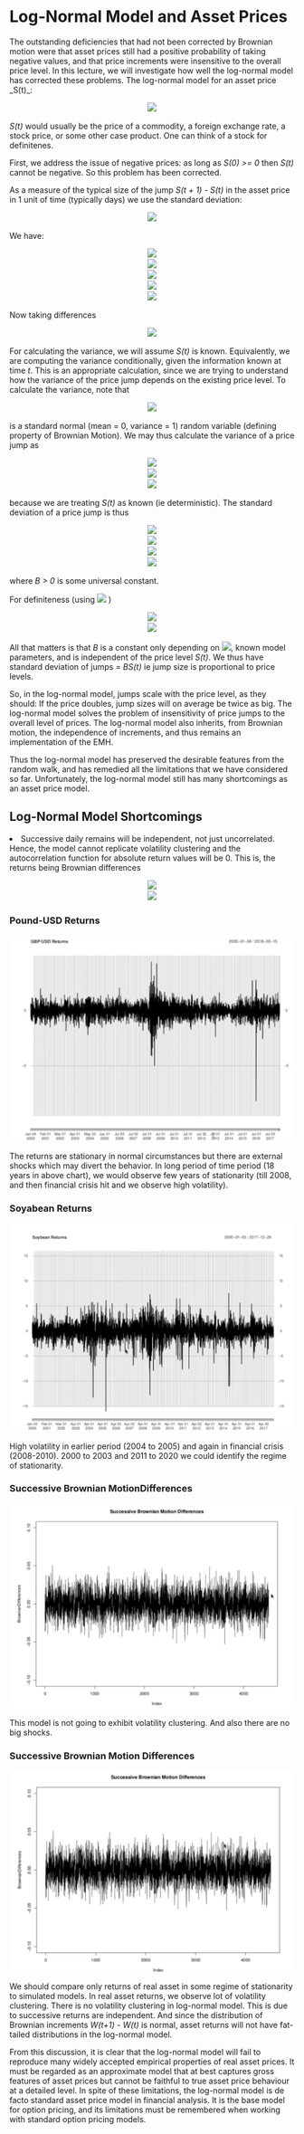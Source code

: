 <h1>Log-Normal Model and Asset Prices</h1>
The outstanding deficiencies that had not been corrected by Brownian motion were that asset prices still had a positive probability of taking negative values, and that price increments were insensitive to the overall price level. In this lecture, we will investigate how well the log-normal model has corrected these problems. The log-normal model for an asset price _S(t)_:

<p align="center">
<img src="https://render.githubusercontent.com/render/math?math=S \( t ) = S \( 0 ) e^{ \mu t %2B \sigma W \( t )}">
</p>

_S(t)_ would usually be the price of a commodity, a foreign exchange rate, a stock price, or some other case product. One can think of a stock for definitenes. 

First, we address the issue of negative prices: as long as _S(0) >= 0_ then _S(t)_ cannot be negative. So this problem has been corrected.

As a measure of the typical size of the jump _S(t + 1) - S(t)_ in the asset price in 1 unit of time (typically days) we use the standard deviation:

<p align="center">
<img src="https://render.githubusercontent.com/render/math?math=\sqrt{ Var \( S \( t %2B 1 ) - S \( t ) )}">
</p>

We have:

<p align="center">
<img src="https://render.githubusercontent.com/render/math?math=S \( t %2B 1 ) = S \( 0 ) e^{ \mu \( t %2B 1 ) %2B \sigma W \( t %2B 1 )}"><br>
  <img src="https://render.githubusercontent.com/render/math?math=S \( t ) = S \( 0 ) e^{ \mu \( t ) %2B \sigma W \( t )}"><br>
  <img src="https://render.githubusercontent.com/render/math?math=\frac{S \( t %2B 1 )}{S \( t )} = \frac{ S \( 0 ) e^{ \mu \( t %2B 1 ) %2B \sigma W \( t %2B 1 )} }{ S \( 0 ) e^{ \mu \( t ) %2B \sigma W \( t )} }"><br>
  <img src="https://render.githubusercontent.com/render/math?math== e^{ \mu %2B \sigma \( W \( t %2B 1 )} - W \( t ) )"><br>
  <img src="https://render.githubusercontent.com/render/math?math=\Rightarrow S \( t %2B 1 ) = S \( t ) e^{ \mu %2B \sigma \( W \( t %2B 1 ) - W \( t ) )}"><br>
</p>

Now taking differences

<p align="center">
<img src="https://render.githubusercontent.com/render/math?math=S \( t %2B 1 ) - S \( t ) = \( e^{ \mu %2b \sigma \( W \( t %2B  1 ) - W \( t ) )} - 1 ) S \( t )">
</p>

For calculating the variance, we will assume _S(t)_ is known. Equivalently, we are computing the variance conditionally, given the information known at time _t_. This is an appropriate calculation, since we are trying to understand how the variance of the price jump depends on the existing price level. To calculate the variance, note that

<p align="center">
<img src="https://render.githubusercontent.com/render/math?math=Z = W \( t %2B 1 ) - W \( t )">
</p>

is a standard normal (mean = 0, variance = 1) random variable (defining property of Brownian Motion). We may thus calculate the variance of a price jump as

<p align="center">
<img src="https://render.githubusercontent.com/render/math?math=Var \( S \( t %2B 1 ) - S \( t )"><br>
  <img src="https://render.githubusercontent.com/render/math?math==Var \[ \( e^{\mu %2B \sigma Z} - 1 ) S \( t ) ] "><br>
  <img src="https://render.githubusercontent.com/render/math?math==Var \( e^{\mu %2B \sigma Z} - 1 ) S \( t )^{2}"><br>
</p>

because we are treating _S(t)_ as known (ie deterministic). The standard deviation of a price jump is thus

<p align="center">
<img src="https://render.githubusercontent.com/render/math?math=\sqrt{ Var \( S \( t %2B 1 ) - S \( t )}"><br>
  <img src="https://render.githubusercontent.com/render/math?math==\sqrt{ Var \( e^{ \mu %2B \sigma Z} - 1 ) S \( t )^{2} }"><br>
  <img src="https://render.githubusercontent.com/render/math?math==\sqrt{ Var \( e^{ \mu %2B \sigma Z} - 1 ) } S \( t )"><br>
  <img src="https://render.githubusercontent.com/render/math?math==B S \( t )">
</p>

where _B > 0_ is some universal constant.

For definiteness (using <img src="https://render.githubusercontent.com/render/math?math=Z \approx \N \( 0 , 1 )"> )

<p align="center">
<img src="https://render.githubusercontent.com/render/math?math=B = \sqrt{ Var \( e^{\mu %2B \sigma Z} - 1 ) }"><br>
  <img src="https://render.githubusercontent.com/render/math?math=B = e^{\mu %2B \sigma^{2} / 2} \sqrt{ e^{\sigma^{2}} - 1}"><br>
</p>

All that matters is that _B_ is a constant only depending on <img src="https://render.githubusercontent.com/render/math?math=\mu \: and \: \sigma">, known model parameters, and is independent of the price level _S(t)_. We thus have standard deviation of jumps = _BS(t)_ ie jump size is proportional to price levels.

So, in the log-normal model, jumps scale with the price level, as they should: If the price doubles, jump sizes will on average be twice as big. The log-normal model solves the problem of insensitivity of price jumps to the overall level of prices. The log-normal model also inherits, from Brownian motion, the independence of increments, and thus remains an implementation of the EMH. 

Thus the log-normal model has preserved the desirable features from the random walk, and has remedied all the limitations that we have considered so far. Unfortunately, the log-normal model still has many shortcomings as an asset price model. 

<h2>Log-Normal Model Shortcomings</h2>
<li>Successive daily remains will be independent, not just uncorrelated. Hence, the model cannot replicate volatility clustering and the autocorrelation function for absolute return values will be 0. This is, the returns being Brownian differences</li>

<p align="center">
<img src="https://render.githubusercontent.com/render/math?math=log \( \frac{ S \( t %2B 1 )}{S \( t )} ) = log \( S \( t %2B 1 ) ) - log \( S \( t ) )"><br>
  <img src="https://render.githubusercontent.com/render/math?math== \mu %2B \sigma \( W \( t %2B 1 ) - W \( t ) )"><br>
</p>

<h3>Pound-USD Returns</h3>

<img src="../Images/S5_GBP_USD_Returns.png" alt="GBP/USD Returns"/>

The returns are stationary in normal circumstances but there are external shocks which may divert the behavior. In long period of time period (18 years in above chart), we would observe few years of stationarity (till 2008, and then financial crisis hit and we observe high volatility).

<h3>Soyabean Returns</h3>

<img src="../Images/S5_Soyabean_Returns.png" alt="GBP/USD Returns"/>

High volatility in earlier period (2004 to 2005) and again in financial crisis (2008-2010). 2000 to 2003 and 2011 to 2020 we could identify the regime of stationarity. 

<h3>Successive Brownian MotionDifferences</h3>

<img src="../Images/S5_Successive_brownian_Motion_Differences.png" alt="GBP/USD Returns"/>

This model is not going to exhibit volatility clustering. And also there are no big shocks. 

<h3>Successive Brownian Motion Differences</h3>

<img src="../Images/S5_Successive_Brownian_Motion_Differences.png" alt="Successive Brownian Motion Differences"/>

We should compare only returns of real asset in some regime of stationarity to simulated models. In real asset returns, we observe lot of volatility clustering. There is no volatility clustering in log-normal model. This is due to successive returns are independent. And since the distribution of Brownian increments _W(t+1) - W(t)_ is normal, asset returns will not have fat-tailed distributions in the log-normal model. 

From this discussion, it is clear that the log-normal model will fail to reproduce many widely accepted empirical properties of real asset prices. It must be regarded as an approximate model that at best captures gross features of asset prices but cannot be faithful to true asset price behaviour at a detailed level. In spite of these limitations, the log-normal model is de facto standard asset price model in financial analysis. It is the base model for option pricing, and its limitations must be remembered when working with standard option pricing models. 
